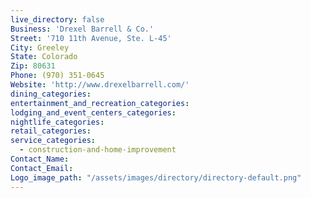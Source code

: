 ```yaml
---
live_directory: false
Business: 'Drexel Barrell & Co.'
Street: '710 11th Avenue, Ste. L-45'
City: Greeley
State: Colorado
Zip: 80631
Phone: (970) 351-0645
Website: 'http://www.drexelbarrell.com/'
dining_categories:
entertainment_and_recreation_categories:
lodging_and_event_centers_categories:
nightlife_categories:
retail_categories:
service_categories:
  - construction-and-home-improvement
Contact_Name:
Contact_Email:
Logo_image_path: "/assets/images/directory/directory-default.png"
---
```



